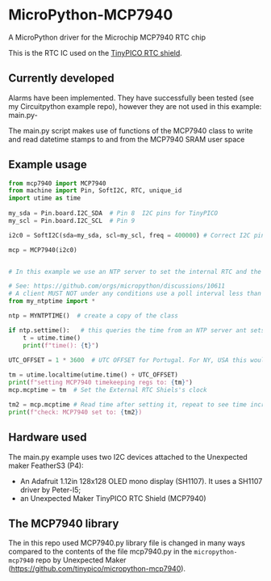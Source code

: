 # MicroPython-MCP7940
A MicroPython driver for the Microchip MCP7940 RTC chip

This is the RTC IC used on the [TinyPICO RTC shield](https://www.tinypico.com/add-ons).

## Currently developed
Alarms have been implemented. They have successfully been tested (see my Circuitpython example repo), however they are not used in this example: main.py-

The main.py script makes use of functions of the MCP7940 class to write and read datetime stamps to and from the MCP7940 SRAM user space

## Example usage

```python
from mcp7940 import MCP7940
from machine import Pin, SoftI2C, RTC, unique_id 
import utime as time
 
my_sda = Pin.board.I2C_SDA  # Pin 8  I2C pins for TinyPICO
my_scl = Pin.board.I2C_SCL  # Pin 9

i2c0 = SoftI2C(sda=my_sda, scl=my_scl, freq = 400000) # Correct I2C pins for FeatherS3

mcp = MCP7940(i2c0)


# In this example we use an NTP server to set the internal RTC and the external RTC (MCP7940)

# See: https://github.com/orgs/micropython/discussions/10611
# A client MUST NOT under any conditions use a poll interval less than 15 seconds.
from my_ntptime import *

ntp = MYNTPTIME()  # create a copy of the class

if ntp.settime():   # this queries the time from an NTP server ant sets the builtin RTC 
    t = utime.time()
    print(f"time(): {t}")
    
UTC_OFFSET = 1 * 3600  # UTC OFFSET for Portugal. For NY, USA this would be: -4 * 3600

tm = utime.localtime(utime.time() + UTC_OFFSET)
print(f"setting MCP7940 timekeeping regs to: {tm}")
mcp.mcptime = tm  # Set the External RTC Shiels's clock

tm2 = mcp.mcptime # Read time after setting it, repeat to see time incrementing
print(f"check: MCP7940 set to: {tm2})

```

## Hardware used

The main.py example uses two I2C devices attached to the Unexpected maker FeatherS3 (P4):
- An Adafruit 1.12in 128x128 OLED mono display (SH1107). It uses a SH1107 driver by Peter-I5;
- an Unexpected Maker TinyPICO RTC Shield (MCP7940)

## The MCP7940 library

The in this repo used MCP7940.py library file is changed in many ways compared to the
contents of the file mcp7940.py in the ```micropython-mcp7940``` repo
by Unexpected Maker (https://github.com/tinypico/micropython-mcp7940).

